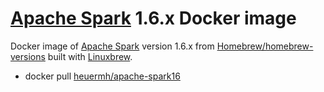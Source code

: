 # [Apache Spark](http://spark.apache.org/) 1.6.x Docker image
Docker image of [Apache Spark](http://spark.apache.org/) version 1.6.x from [Homebrew/homebrew-versions](https://github.com/Homebrew/homebrew-versions) built with [Linuxbrew](http://brew.sh/linuxbrew/).

 * docker pull [heuermh/apache-spark16](https://registry.hub.docker.com/u/heuermh/apache-spark16/)
